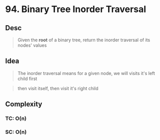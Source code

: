# 94. Binary Tree Inorder Traversal

## Desc

> Given the **root** of a binary tree, return the inorder traversal of its nodes' values

## Idea

> The inorder traversal means for a given node, we will visits it's left child first

> then visit itself, then visit it's right child

## Complexity

### TC: O(n)

### SC: O(n)